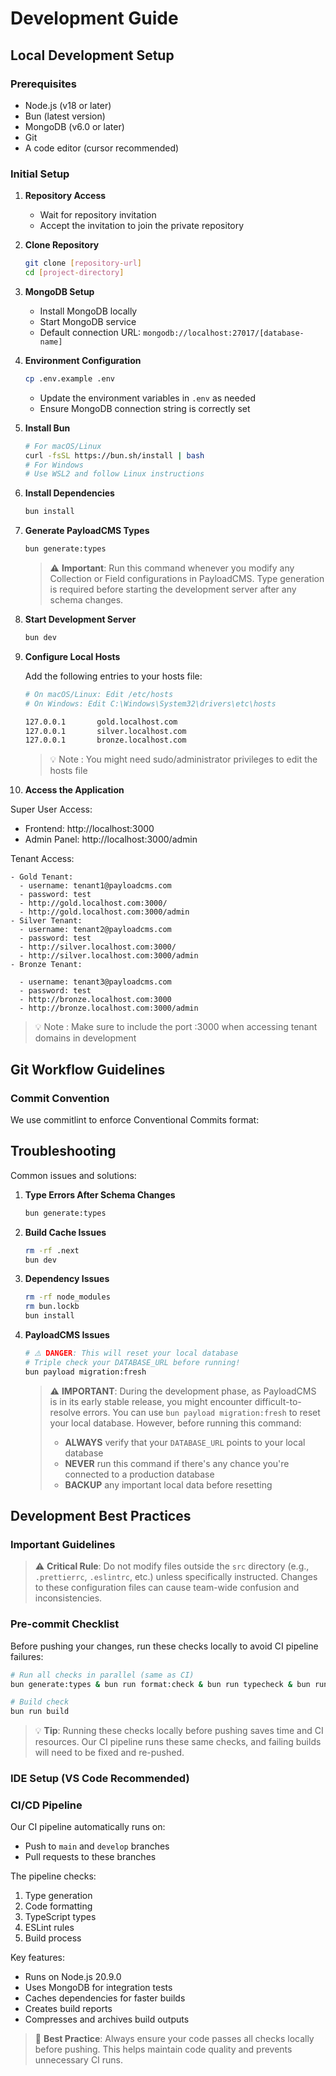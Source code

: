 # Development Guide

## Local Development Setup

### Prerequisites

- Node.js (v18 or later)
- Bun (latest version)
- MongoDB (v6.0 or later)
- Git
- A code editor (cursor recommended)

### Initial Setup

1. **Repository Access**

   - Wait for repository invitation
   - Accept the invitation to join the private repository

2. **Clone Repository**

   ```bash
   git clone [repository-url]
   cd [project-directory]
   ```

3. **MongoDB Setup**

   - Install MongoDB locally
   - Start MongoDB service
   - Default connection URL: `mongodb://localhost:27017/[database-name]`

4. **Environment Configuration**

   ```bash
   cp .env.example .env
   ```

   - Update the environment variables in `.env` as needed
   - Ensure MongoDB connection string is correctly set

5. **Install Bun**

   ```bash
   # For macOS/Linux
   curl -fsSL https://bun.sh/install | bash
   # For Windows
   # Use WSL2 and follow Linux instructions
   ```

6. **Install Dependencies**

   ```bash
   bun install
   ```

7. **Generate PayloadCMS Types**

   ```bash
   bun generate:types
   ```

   > ⚠️ **Important**: Run this command whenever you modify any Collection or Field configurations in PayloadCMS. Type generation is required before starting the development server after any schema changes.

8. **Start Development Server**

   ```bash
   bun dev
   ```

9. **Configure Local Hosts**

   Add the following entries to your hosts file:

   ```bash
   # On macOS/Linux: Edit /etc/hosts
   # On Windows: Edit C:\Windows\System32\drivers\etc\hosts

   127.0.0.1       gold.localhost.com
   127.0.0.1       silver.localhost.com
   127.0.0.1       bronze.localhost.com
   ```

   > 💡 Note : You might need sudo/administrator privileges to edit the hosts file

10. **Access the Application**

Super User Access:

- Frontend: http://localhost:3000
- Admin Panel: http://localhost:3000/admin

Tenant Access:

```
- Gold Tenant:
  - username: tenant1@payloadcms.com
  - password: test
  - http://gold.localhost.com:3000/
  - http://gold.localhost.com:3000/admin
- Silver Tenant:
  - username: tenant2@payloadcms.com
  - password: test
  - http://silver.localhost.com:3000/
  - http://silver.localhost.com:3000/admin
- Bronze Tenant:

  - username: tenant3@payloadcms.com
  - password: test
  - http://bronze.localhost.com:3000
  - http://bronze.localhost.com:3000/admin
```

> 💡 Note : Make sure to include the port :3000 when accessing tenant domains in development

## Git Workflow Guidelines

### Commit Convention

We use commitlint to enforce Conventional Commits format:

## Troubleshooting

Common issues and solutions:

1. **Type Errors After Schema Changes**

   ```bash
   bun generate:types
   ```

2. **Build Cache Issues**

   ```bash
   rm -rf .next
   bun dev
   ```

3. **Dependency Issues**

   ```bash
   rm -rf node_modules
   rm bun.lockb
   bun install
   ```

4. **PayloadCMS Issues**
   ```bash
   # ⚠️ DANGER: This will reset your local database
   # Triple check your DATABASE_URL before running!
   bun payload migration:fresh
   ```
   > ⚠️ **IMPORTANT**: During the development phase, as PayloadCMS is in its early stable release, you might encounter difficult-to-resolve errors. You can use `bun payload migration:fresh` to reset your local database. However, before running this command:
   >
   > - **ALWAYS** verify that your `DATABASE_URL` points to your local database
   > - **NEVER** run this command if there's any chance you're connected to a production database
   > - **BACKUP** any important local data before resetting

## Development Best Practices

### Important Guidelines

> ⚠️ **Critical Rule**: Do not modify files outside the `src` directory (e.g., `.prettierrc`, `.eslintrc`, etc.) unless specifically instructed. Changes to these configuration files can cause team-wide confusion and inconsistencies.

### Pre-commit Checklist

Before pushing your changes, run these checks locally to avoid CI pipeline failures:

```bash
# Run all checks in parallel (same as CI)
bun generate:types & bun run format:check & bun run typecheck & bun run lint & wait

# Build check
bun run build
```

> 💡 **Tip**: Running these checks locally before pushing saves time and CI resources. Our CI pipeline runs these same checks, and failing builds will need to be fixed and re-pushed.

### IDE Setup (VS Code Recommended)

### CI/CD Pipeline

Our CI pipeline automatically runs on:

- Push to `main` and `develop` branches
- Pull requests to these branches

The pipeline checks:

1. Type generation
2. Code formatting
3. TypeScript types
4. ESLint rules
5. Build process

Key features:

- Runs on Node.js 20.9.0
- Uses MongoDB for integration tests
- Caches dependencies for faster builds
- Creates build reports
- Compresses and archives build outputs

> 🎯 **Best Practice**: Always ensure your code passes all checks locally before pushing. This helps maintain code quality and prevents unnecessary CI runs.
